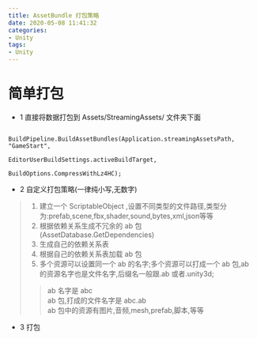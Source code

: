 ```yaml
---
title: AssetBundle 打包策略
date: 2020-05-08 11:41:32
categories:
- Unity
tags:
- Unity
---
```


# 简单打包

* 1 直接将数据打包到 Assets/StreamingAssets/ 文件夹下面
```
        BuildPipeline.BuildAssetBundles(Application.streamingAssetsPath, "GameStart", 
                                        EditorUserBuildSettings.activeBuildTarget, 
                                        BuildOptions.CompressWithLz4HC);
```

* 2 自定义打包策略(一律纯小写,无数字)
> 1. 建立一个 ScriptableObject ,设置不同类型的文件路径,类型分为:prefab,scene,fbx,shader,sound,bytes,xml,json等等
> 2. 根据依赖关系生成不冗余的 ab 包 (AssetDatabase.GetDependencies)
> 3. 生成自己的依赖关系表 
> 4. 根据自己的依赖关系表加载 ab 包
> 5. 多个资源可以设置同一个 ab 的名字;多个资源可以打成一个 ab 包,ab 的资源名字也是文件名字,后缀名一般跟.ab 或者.unity3d;
>> ab 名字是 abc                
>> ab 包,打成的文件名字是 abc.ab                
>> ab 包中的资源有图片,音频,mesh,prefab,脚本,等等               

* 3 打包